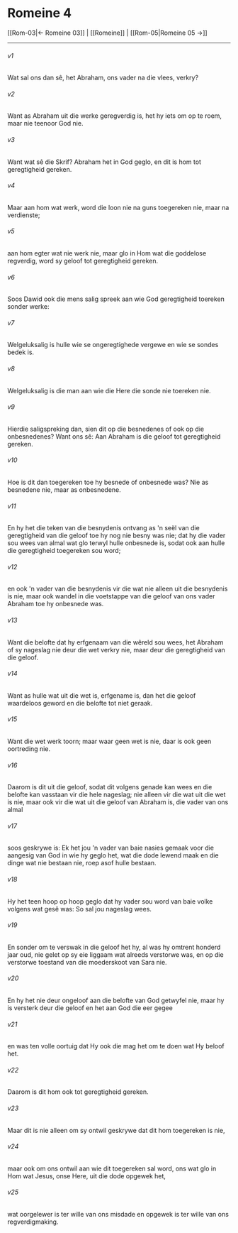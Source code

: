 # Romeine 4

[[Rom-03|← Romeine 03]] | [[Romeine]] | [[Rom-05|Romeine 05 →]]
***

###### v1
Wat sal ons dan sê, het Abraham, ons vader na die vlees, verkry? 
###### v2
Want as Abraham uit die werke geregverdig is, het hy iets om op te roem, maar nie teenoor God nie. 
###### v3
Want wat sê die Skrif? Abraham het in God geglo, en dit is hom tot geregtigheid gereken. 
###### v4
Maar aan hom wat werk, word die loon nie na guns toegereken nie, maar na verdienste; 
###### v5
aan hom egter wat nie werk nie, maar glo in Hom wat die goddelose regverdig, word sy geloof tot geregtigheid gereken. 
###### v6
Soos Dawid ook die mens salig spreek aan wie God geregtigheid toereken sonder werke: 
###### v7
Welgeluksalig is hulle wie se ongeregtighede vergewe en wie se sondes bedek is. 
###### v8
Welgeluksalig is die man aan wie die Here die sonde nie toereken nie. 
###### v9
Hierdie saligspreking dan, sien dit op die besnedenes of ook op die onbesnedenes? Want ons sê: Aan Abraham is die geloof tot geregtigheid gereken. 
###### v10
Hoe is dit dan toegereken toe hy besnede of onbesnede was? Nie as besnedene nie, maar as onbesnedene. 
###### v11
En hy het die teken van die besnydenis ontvang as 'n seël van die geregtigheid van die geloof toe hy nog nie besny was nie; dat hy die vader sou wees van almal wat glo terwyl hulle onbesnede is, sodat ook aan hulle die geregtigheid toegereken sou word; 
###### v12
en ook 'n vader van die besnydenis vir die wat nie alleen uit die besnydenis is nie, maar ook wandel in die voetstappe van die geloof van ons vader Abraham toe hy onbesnede was. 
###### v13
Want die belofte dat hy erfgenaam van die wêreld sou wees, het Abraham of sy nageslag nie deur die wet verkry nie, maar deur die geregtigheid van die geloof. 
###### v14
Want as hulle wat uit die wet is, erfgename is, dan het die geloof waardeloos geword en die belofte tot niet geraak. 
###### v15
Want die wet werk toorn; maar waar geen wet is nie, daar is ook geen oortreding nie. 
###### v16
Daarom is dit uit die geloof, sodat dit volgens genade kan wees en die belofte kan vasstaan vir die hele nageslag; nie alleen vir die wat uit die wet is nie, maar ook vir die wat uit die geloof van Abraham is, die vader van ons almal 
###### v17
soos geskrywe is: Ek het jou 'n vader van baie nasies gemaak voor die aangesig van God in wie hy geglo het, wat die dode lewend maak en die dinge wat nie bestaan nie, roep asof hulle bestaan. 
###### v18
Hy het teen hoop op hoop geglo dat hy vader sou word van baie volke volgens wat gesê was: So sal jou nageslag wees. 
###### v19
En sonder om te verswak in die geloof het hy, al was hy omtrent honderd jaar oud, nie gelet op sy eie liggaam wat alreeds verstorwe was, en op die verstorwe toestand van die moederskoot van Sara nie. 
###### v20
En hy het nie deur ongeloof aan die belofte van God getwyfel nie, maar hy is versterk deur die geloof en het aan God die eer gegee 
###### v21
en was ten volle oortuig dat Hy ook die mag het om te doen wat Hy beloof het. 
###### v22
Daarom is dit hom ook tot geregtigheid gereken. 
###### v23
Maar dit is nie alleen om sy ontwil geskrywe dat dit hom toegereken is nie, 
###### v24
maar ook om ons ontwil aan wie dit toegereken sal word, ons wat glo in Hom wat Jesus, onse Here, uit die dode opgewek het, 
###### v25
wat oorgelewer is ter wille van ons misdade en opgewek is ter wille van ons regverdigmaking. 
